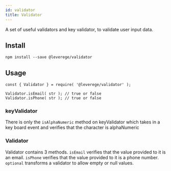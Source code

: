 ```yaml
---
id: validator
title: Validator
---
```


A set of useful validators and key validator, to validate user input data.

## Install
```
npm install --save @leverege/validator
```

## Usage
```
const { Validator } = require( '@leverege/validator' );

Validator.isEmail( str ); // true or false
Validator.isPhone( str ); // true or false
```

### keyValidator

There is only the `isAlphaNumeric` method on keyValidator which takes in a key board event and verifies that the character is alphaNumeric

### Validator 

Validator contains 3 methods. `isEmail` verifies that the value provided to it is an email. `isPhone` verifies that the value provided to it is a phone number. `optional` transforms a validator to allow empty or null values.
